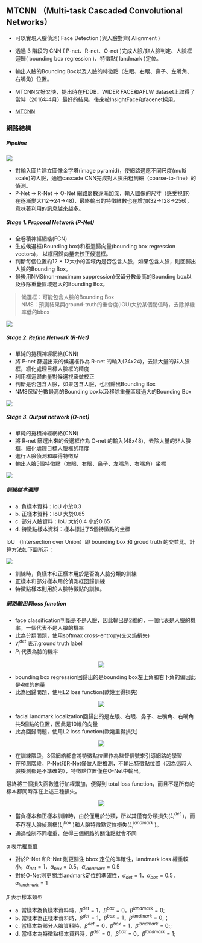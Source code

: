 MTCNN （Multi-task Cascaded Convolutional Networks）
---
* 可以實現人臉偵測( Face Detection )與人臉對齊( Alignment )
* 透過 3 階段的 CNN ( P-net、R-net、O-net )完成人臉/非人臉判定、人臉框迴歸( bounding box regression )、特徵點( landmark )定位。
* 輸出人臉的Bounding Box以及人臉的特徵點（左眼、右眼、鼻子、左嘴角、右嘴角）位置。
* MTCNN又好又快，提出時在FDDB、WIDER FACE和AFLW dataset上取得了當時（2016年4月）最好的結果，後來被InsightFace和facenet採用。
* [MTCNN][1]

  [1]: https://arxiv.org/ftp/arxiv/papers/1604/1604.02878.pdf        "游標顯示"
### 網路結構

##### Pipeline

![](https://github.com/asiagodtonegg3beo/paper/raw/main/20220708%20mtcnn/assets/markdown-img-paste-20220706143352429.png)

* 對輸入圖片建立圖像金字塔(image pyramid)，使網路適應不同尺度(multi scale)的人臉，通過cascade CNN完成對人臉由粗到細（coarse-to-fine）的偵測。
* P-Net -> R-Net -> O-Net 網路層數逐漸加深，輸入圖像的尺寸（感受視野）在逐漸變大(12→24→48)，最終輸出的特徵維數也在增加(32→128→256)，意味著利用的訊息越來越多。

##### Stage 1. Proposal Network (P-Net)
* 全卷積神經網絡(FCN)
* 生成候選框(Bounding box)和框迴歸向量(bounding box regression vectors)， 以框回歸向量去校正候選框。
* 判斷每個位置約12 × 12大小的區域內是否包含人臉，如果包含人臉，則回歸出人臉的Bounding Box。
* 最後用NMS(non-maximum suppression)保留分數最高的Bounding box以及移除重疊區域過大的Bounding Box。

>候選框：可能包含人臉的Bounding Box <br>
>NMS：預測結果與ground-truth的重合度(IOU)大於某個閾值時，去除掉機率低的bbox

![](https://github.com/asiagodtonegg3beo/paper/raw/main/20220708%20mtcnn/assets/markdown-img-paste-20220706152042642.png)

##### Stage 2. Refine Network (R-Net)
* 單純的捲積神經網絡(CNN)
* 將 P-net 篩選出來的候選框作為 R-net 的輸入(24x24)，去除大量的非人臉框，細化處理目標人臉框的精度
* 利用框迴歸向量對候選視窗做校正
* 判斷是否包含人臉，如果包含人臉，也回歸出Bounding Box
* NMS保留分數最高的Bounding box以及移除重疊區域過大的Bounding Box

![](https://github.com/asiagodtonegg3beo/paper/raw/main/20220708%20mtcnn/assets/markdown-img-paste-20220706152104784.png)

##### Stage 3. Output network (O-net)
* 單純的捲積神經網絡(CNN)
* 將 R-net 篩選出來的候選框作為 O-net 的輸入(48x48)，去除大量的非人臉框，細化處理目標人臉框的精度
* 進行人臉偵測和取得特徵點
* 輸出人臉5個特徵點（左眼、右眼、鼻子、左嘴角、右嘴角）坐標


![](https://github.com/asiagodtonegg3beo/paper/raw/main/20220708%20mtcnn/assets/markdown-img-paste-20220706152131728.png)

##### 訓練樣本選擇
* a. 負樣本資料：IoU 小於0.3
* b. 正樣本資料：IoU 大於0.65
* c. 部分人臉資料：IoU 大於0.4 小於0.65
* d. 特徵點樣本資料：樣本標註了5個特徵點的坐標

IoU （Intersection over Union）即 bounding box 和 groud truth 的交並比，計算方法如下圖所示：

![](https://github.com/asiagodtonegg3beo/paper/raw/main/20220708%20mtcnn/assets/markdown-img-paste-20220707155307914.png)

* 訓練時，負樣本和正樣本用於是否為人臉分類的訓練
* 正樣本和部分樣本用於偵測框回歸訓練
* 特徵點樣本則用於人臉特徵點的訓練。

##### 網路輸出與loss function

* face classification判斷是不是人臉，因此輸出是2維的，一個代表是人臉的機率，一個代表不是人臉的機率
* 此為分類問題，使用softmax cross-entropy(交叉熵損失)
* $y_i^{det}$ 表示ground truth label
* $P_i$ 代表為臉的機率

<center>

![](https://github.com/asiagodtonegg3beo/paper/raw/main/20220708%20mtcnn/assets/markdown-img-paste-20220706164609696.png)

</center>

* bounding box regression回歸出的是bounding box左上角和右下角的偏因此是4維的向量
* 此為回歸問題，使用L2 loss function(歐幾里得損失)

<center>

![](https://github.com/asiagodtonegg3beo/paper/raw/main/20220708%20mtcnn/assets/markdown-img-paste-2022070616471345.png)

</center>

* facial landmark localization回歸出的是左眼、右眼、鼻子、左嘴角、右嘴角共5個點的位置，因此是10維的向量
* 此為回歸問題，使用L2 loss function(歐幾里得損失)

<center>

![](https://github.com/asiagodtonegg3beo/paper/raw/main/20220708%20mtcnn/assets/markdown-img-paste-20220706164733665.png)

</center>

* 在訓練階段，3個網絡都會將特徵點位置作為監督信號來引導網路的學習
* 在預測階段，P-Net和R-Net僅做人臉檢測，不輸出特徵點位置（因為這時人臉檢測都是不準確的），特徵點位置僅在O-Net中輸出。

最終將三個損失函數進行加權累加，便得到 total loss function，而且不是所有的樣本都同時存在上述三種損失。
<center>

![](https://github.com/asiagodtonegg3beo/paper/raw/main/20220708%20mtcnn/assets/markdown-img-paste-20220707153051983.png)

</center>

* 當負樣本和正樣本訓練時，由於僅用於分類，所以其僅有分類損失($L_i^{det}$ )，而不存在人臉偵測框($L_i^{box}$ )和人臉特徵點定位損失($L_i^{landmark}$ )。
* 通過控制不同權重，使得三個網路的關注點就會不同


$\alpha$ 表示權重值
* 對於P-Net 和R-Net 則更關注 bbox 定位的準確性，landmark loss 權重較小，$\alpha_{det}=1$，$\alpha_{box}=0.5$，$\alpha_{landmark}=0.5$
* 對於O-Net則更關注landmark定位的準確性，$\alpha_{det}=1$，$\alpha_{box}=0.5$，$\alpha_{landmark}=1$

$\beta$ 表示樣本類型

* a. 當樣本為負樣本資料時，$\beta^{det}=1$，$\beta^{box}=0$，$\beta^{landmark}=0$;
* b. 當樣本為正樣本資料時，$\beta^{det}=1$，$\beta^{box}=1$，$\beta^{landmark}=0$;；
* c. 當樣本為部分人臉資料時，$\beta^{det}=0$，$\beta^{box}=1$，$\beta^{landmark}=0$;;
* d. 當樣本為特徵點樣本資料時，$\beta^{det}=0$，$\beta^{box}=0$，$\beta^{landmark}=1$;
